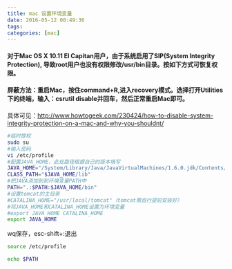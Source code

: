 ```yaml
---
title: mac 设置环境变量
date: 2016-05-12 00:49:36
tags:
categories: [mac]
---
```

#### 对于Mac OS X 10.11 El Capitan用户，由于系统启用了SIP(System Integrity Protection), 导致root用户也没有权限修改/usr/bin目录。按如下方式可恢复权限。
#### 屏蔽方法：重启Mac，按住command+R,进入recovery模式。选择打开Utilities下的终端，输入：csrutil disable并回车，然后正常重启Mac即可。
具体可见：http://www.howtogeek.com/230424/how-to-disable-system-integrity-protection-on-a-mac-and-why-you-shouldnt/

```bash
#临时提权
sudo su
#输入密码
vi /etc/profile
#配置JAVA_HOME，此处路径根据自己的版本填写
JAVA_HOME="/System/Library/Java/JavaVirtualMachines/1.6.0.jdk/Contents/Home/"
CLASS_PATH="$JAVA_HOME/lib"
#把JAVA添加到到环境变量PATH中
PATH=".:$PATH:$JAVA_HOME/bin"
#设置tomcat的主目录
#CATALINA_HOME="/usr/local/tomcat"（tomcat需自行提前安装好）
#将JAVA_HOME和CATALINA_HOME设置为环境变量
#export JAVA_HOME CATALINA_HOME
export JAVA_HOME
```

wq保存，esc-shift+:退出
```bash
source /etc/profile

echo $PATH
```